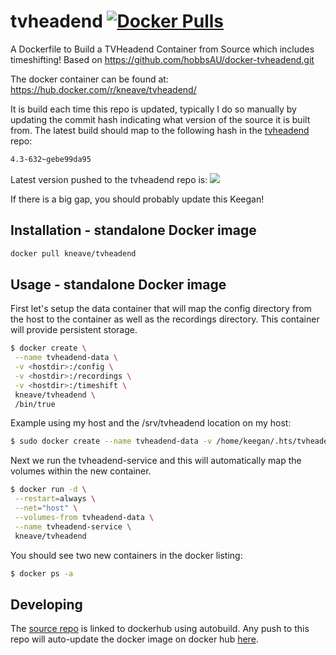 # tvheadend [![Docker Pulls](https://img.shields.io/docker/pulls/kneave/tvheadend.svg)](https://hub.docker.com/r/kneave/tvheadend/)
A Dockerfile to Build a TVHeadend Container from Source which includes timeshifting!
Based on https://github.com/hobbsAU/docker-tvheadend.git

The docker container can be found at:
https://hub.docker.com/r/kneave/tvheadend/

It is build each time this repo is updated, typically I do so manually by updating the commit hash indicating what version of the source it is built from.
The latest build should map to the following hash in the [tvheadend](https://github.com/tvheadend/tvheadend) repo:

```sh
4.3-632~gebe99da95
```

Latest version pushed to the tvheadend repo is:
[![](https://api.bintray.com/packages/tvheadend/deb/tvheadend/images/download.svg) ](https://bintray.com/tvheadend/deb/tvheadend/_latestVersion)

If there is a big gap, you should probably update this Keegan!

## Installation - standalone Docker image
```sh
docker pull kneave/tvheadend
```

## Usage - standalone Docker image

First let's setup the data container that will map the config directory from the host to the container as well as the recordings directory. This container will provide persistent storage.
```sh
$ docker create \
 --name tvheadend-data \
 -v <hostdir>:/config \
 -v <hostdir>:/recordings \
 -v <hostdir>:/timeshift \
 kneave/tvheadend \
 /bin/true
```  

Example using my host and the /srv/tvheadend location on my host:
```sh
$ sudo docker create --name tvheadend-data -v /home/keegan/.hts/tvheadend:/config -v /media/four/RecordedTV:/recordings -v /media/four/Timeshift:/timeshift kneave/tvheadend
```  

Next we run the tvheadend-service and this will automatically map the volumes within the new container.
```sh
$ docker run -d \
 --restart=always \
 --net="host" \
 --volumes-from tvheadend-data \
 --name tvheadend-service \
 kneave/tvheadend
```  

You should see two new containers in the docker listing:
```sh
$ docker ps -a
```

## Developing
The [source repo](https://github.com/kneave/tvheadend) is linked to dockerhub using autobuild. Any push to this repo will auto-update the docker image on docker hub [here](https://hub.docker.com/r/kneave/tvheadend).

